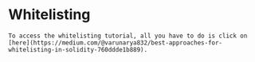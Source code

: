 # Whitelisting

```To access the whitelisting tutorial, all you have to do is click on [here](https://medium.com/@varunarya832/best-approaches-for-whitelisting-in-solidity-760ddde1b889).```

